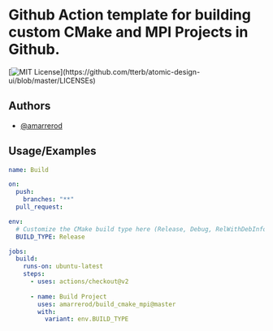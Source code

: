 # Github Action template for building custom CMake and MPI Projects in Github.


[![MIT License](https://img.shields.io/apm/l/atomic-design-ui.svg?)](https://github.com/tterb/atomic-design-ui/blob/master/LICENSEs)


## Authors

- [@amarrerod](https://www.github.com/amarrerod)


## Usage/Examples

```yaml
name: Build

on:
  push:
    branches: "**"
  pull_request:

env:
  # Customize the CMake build type here (Release, Debug, RelWithDebInfo, etc.)
  BUILD_TYPE: Release

jobs:
  build:
    runs-on: ubuntu-latest
    steps:
      - uses: actions/checkout@v2
      
      - name: Build Project
        uses: amarrerod/build_cmake_mpi@master
        with:
          variant: env.BUILD_TYPE   
```
